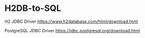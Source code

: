 ﻿# H2DB-to-SQL

H2 JDBC Driver
https://www.h2database.com/html/download.html

PostgreSQL JDBC Driver
https://jdbc.postgresql.org/download.html

